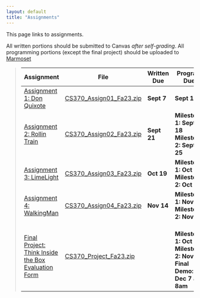 ```yaml
---
layout: default
title: "Assignments"
---
```


This page links to assignments.

All written portions should be submitted to Canvas *after self-grading*. All programming portions (except the final project) should be uploaded to [Marmoset](https://cs.ycp.edu/marmoset/)

> Assignment | File | Written Due | Program Due | Solutions |
> ---------- | ---- | ----------- | ----------- | --------- |
> [Assignment 1: Don Quixote](assign01.html)       | [CS370\_Assign01\_Fa23.zip](src/CS370_Assign01_Fa23.zip) | **Sept 7**  | **Sept 11** | [assign01sol.pdf](sol/assign01sol.pdf) |
> [Assignment 2: Rollin Train](assign02.html)      | [CS370\_Assign02\_Fa23.zip](src/CS370_Assign02_Fa23.zip) | **Sept 21** | **Milestone 1: Sept 18** <br /> **Milestone 2: Sept 25** | |
> [Assignment 3: LimeLight](assign03.html)         | [CS370\_Assign03\_Fa23.zip](src/CS370_Assign03_Fa23.zip) | **Oct 19**  | **Milestone 1: Oct 6** <br /> **Milestone 2: Oct 23** |  |
> [Assignment 4: WalkingMan](assign04.html)        | [CS370\_Assign04\_Fa23.zip](src/CS370_Assign04_Fa23_.zip) | **Nov 14**  | **Milestone 1: Nov 6** <br /> **Milestone 2: Nov 15** |  |
> [Final Project: Think Inside the Box](project.html) <br /> [Evaluation Form](CS370_Final_Project_eval.docx) | [CS370_Project_Fa23.zip](src/CS370_Project_Fa23.zip) | |  <br /> **Milestone 1: Oct 12** <br /> **Milestone 2: Nov 9** <br /> **Final Demo: Dec 7 at 8am** | |

<!--
> [Assignment 4: WalkingMan](assign04.html)        | [CS370_Assign04.zip](src/CS370_Assign04.zip) | **Nov 11**  | **Milestone 1: Nov 4** <br /> **Milestone 2: Nov 15** | [assign04sol.pdf](sol/assign04sol.pdf)|
> [Final Project: Think Inside the Box](project.html) <br /> [Evaluation Form](CS370_Final_Project_eval.docx) | [CS370_Project.zip](src/CS370_Project.zip) | |  <br /> **Milestone 1: Oct 14** <br /> **Milestone 2: Nov 9** | |
-->